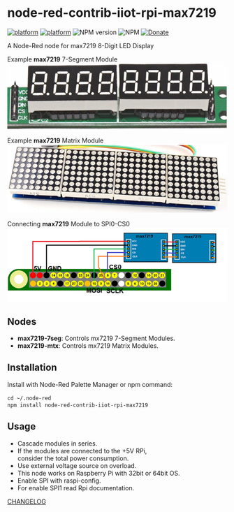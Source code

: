 # node-red-contrib-iiot-rpi-max7219

[![platform](https://img.shields.io/badge/platform-Node--RED-red)](https://nodered.org)
[![platform](https://img.shields.io/badge/platform-Raspberry--Pi-ff69b4)](https://www.raspberrypi.com/)
![NPM version](https://badge.fury.io/js/node-red-contrib-iiot-rpi-max7219.svg)
![NPM](https://img.shields.io/npm/l/node-red-contrib-iiot-rpi-max7219)
[![Donate](https://img.shields.io/badge/Donate-PayPal-yellow.svg)](https://www.paypal.com/cgi-bin/webscr?cmd=_s-xclick&hosted_button_id=ZDRCZBQFWV3A6)

A Node-Red node for max7219 8-Digit LED Display<br>

Example  **max7219** 7-Segment Module
![image info](images/max7219-7seg.png)

Example  **max7219** Matrix Module
![image info](images/max7219-matrix.png)

Connecting  **max7219** Module to SPI0-CS0
![image info](images/connecting7219.png)

## Nodes
- **max7219-7seg**: Controls mx7219 7-Segment Modules.
- **max7219-mtx**: Controls mx7219 Matrix Modules.

## Installation
Install with Node-Red Palette Manager or npm command:
```
cd ~/.node-red
npm install node-red-contrib-iiot-rpi-max7219
```

## Usage
- Cascade modules in series.<br>
- If the modules are connected to the +5V RPi,<br>
  consider the total power consumption.<br>
- Use external voltage source on overload.<br>
- This node works on Raspberry Pi with 32bit or 64bit OS.
- Enable SPI with raspi-config.<br>
- For enable SPI1 read Rpi documentation.<br> 


[CHANGELOG](CHANGELOG.md)<br>